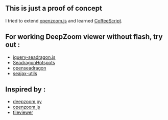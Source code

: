This is just a proof of concept
-------------------------------

I tried to extend [openzoom.js](https://github.com/openzoom/openzoom.js) and learned [CoffeeScript](https://github.com/jashkenas/coffee-script).

For working DeepZoom viewer without flash, try out :
----------------------------------------------------

* [jquery-seadragon.js](https://github.com/MrSwitch/jquery-seadragon.js)
* [SeadragonHotspots](https://github.com/thingsinjars/SeadragonHotspots)
* [openseadragon](https://github.com/thatcher/openseadragon)
* [seajax-utils](https://github.com/rsimon/seajax-utils)

Inspired by :
-------------

* [deepzoom.py](https://github.com/openzoom/deepzoom.py)
* [openzoom.js](https://github.com/openzoom/openzoom.js)
* [tileviewer](http://code.google.com/p/tileviewer)
